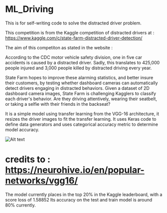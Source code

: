 # ML_Driving
This is for self-writing code to solve the distracted driver problem.


This competition is from the Kaggle competition of distracted drivers at : https://www.kaggle.com/c/state-farm-distracted-driver-detection/

The aim of this competiton as stated in the website :

According to the CDC motor vehicle safety division, one in five car accidents is caused by a distracted driver. 
Sadly, this translates to 425,000 people injured and 3,000 people killed by distracted driving every year.

State Farm hopes to improve these alarming statistics, and better insure their customers, 
by testing whether dashboard cameras can automatically detect drivers engaging in distracted behaviors.
Given a dataset of 2D dashboard camera images, State Farm is challenging Kagglers to classify each driver's behavior.
Are they driving attentively, wearing their seatbelt, or taking a selfie with their friends in the backseat?





It is a simple model using transfer learning from the VGG-16 architecture, it resizes the driver images to fit the transfer learning. It uses Keras code to define data generators and uses categorical accuracy metric to determine model accuracy.

![Alt text](https://neurohive.io/wp-content/uploads/2018/11/vgg16-neural-network.jpg "Title")
# credits to : https://neurohive.io/en/popular-networks/vgg16/



The model currently places in the top 20% in the Kaggle leaderboard, with a score loss of 1.58852
Its accuracy on the test and train model is around 80% currently.


